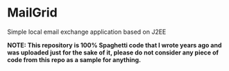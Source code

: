 # MailGrid
Simple local email exchange application based on J2EE

**NOTE: This repository is 100% Spaghetti code that I wrote years ago and was uploaded just for the sake of it, 
please do not consider any piece of code from this repo as a sample for anything.**
